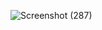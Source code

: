 ![Screenshot (287)](https://user-images.githubusercontent.com/33890073/182032154-6352a1ad-6f98-4776-8bfb-67f4eb5a922b.png)
